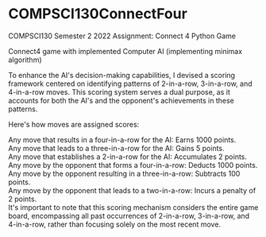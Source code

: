 # COMPSCI130ConnectFour
COMPSCI130 Semester 2 2022 Assignment: Connect 4 Python Game

Connect4 game with implemented Computer AI (implementing minimax algorithm)

To enhance the AI's decision-making capabilities, I devised a scoring framework centered on identifying patterns of 2-in-a-row, 3-in-a-row, and 4-in-a-row moves. This scoring system serves a dual purpose, as it accounts for both the AI's and the opponent's achievements in these patterns.

Here's how moves are assigned scores:

Any move that results in a four-in-a-row for the AI: Earns 1000 points.  
Any move that leads to a three-in-a-row for the AI: Gains 5 points.  
Any move that establishes a 2-in-a-row for the AI: Accumulates 2 points.  
Any move by the opponent that forms a four-in-a-row: Deducts 1000 points.  
Any move by the opponent resulting in a three-in-a-row: Subtracts 100 points.  
Any move by the opponent that leads to a two-in-a-row: Incurs a penalty of 2 points.  
It's important to note that this scoring mechanism considers the entire game board, encompassing all past occurrences of 2-in-a-row, 3-in-a-row, and 4-in-a-row, rather than focusing solely on the most recent move.  

